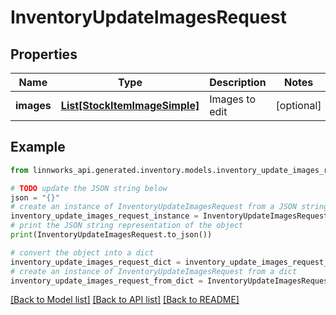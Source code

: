# InventoryUpdateImagesRequest


## Properties

Name | Type | Description | Notes
------------ | ------------- | ------------- | -------------
**images** | [**List[StockItemImageSimple]**](StockItemImageSimple.md) | Images to edit | [optional] 

## Example

```python
from linnworks_api.generated.inventory.models.inventory_update_images_request import InventoryUpdateImagesRequest

# TODO update the JSON string below
json = "{}"
# create an instance of InventoryUpdateImagesRequest from a JSON string
inventory_update_images_request_instance = InventoryUpdateImagesRequest.from_json(json)
# print the JSON string representation of the object
print(InventoryUpdateImagesRequest.to_json())

# convert the object into a dict
inventory_update_images_request_dict = inventory_update_images_request_instance.to_dict()
# create an instance of InventoryUpdateImagesRequest from a dict
inventory_update_images_request_from_dict = InventoryUpdateImagesRequest.from_dict(inventory_update_images_request_dict)
```
[[Back to Model list]](../README.md#documentation-for-models) [[Back to API list]](../README.md#documentation-for-api-endpoints) [[Back to README]](../README.md)


